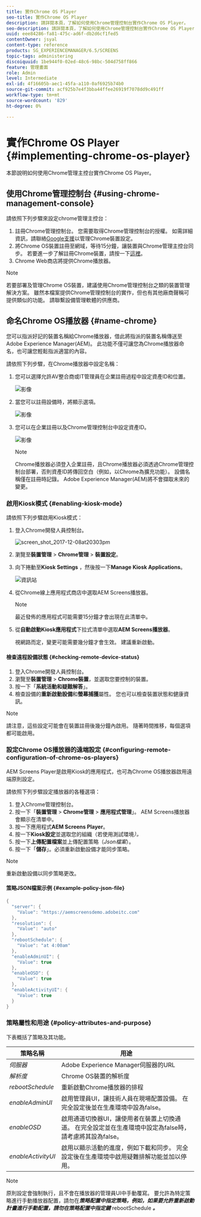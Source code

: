 ```yaml
---
title: 實作Chrome OS Player
seo-title: 實作Chrome OS Player
description: 請詳閱本頁，了解如何使用Chrome管理控制台實作Chrome OS Player。
seo-description: 請詳閱本頁，了解如何使用Chrome管理控制台實作Chrome OS Player。
uuid: eee84286-fa81-475c-ad6f-db2d6cf1fed5
contentOwner: jsyal
content-type: reference
products: SG_EXPERIENCEMANAGER/6.5/SCREENS
topic-tags: administering
discoiquuid: 1be944f0-02ed-48c6-98bc-504d758ff866
feature: 管理畫面
role: Admin
level: Intermediate
exl-id: 4f16605b-aec1-45fa-a110-0af6925b74b0
source-git-commit: acf925b7e4f3bba44ffee26919f7078dd9c491ff
workflow-type: tm+mt
source-wordcount: '829'
ht-degree: 0%

---
```


# 實作Chrome OS Player  {#implementing-chrome-os-player}

本節說明如何使用Chrome管理主控台實作Chrome OS Player。

## 使用Chrome管理控制台 {#using-chrome-management-console}

請依照下列步驟來設定chrome管理主控台：

1. 註冊Chrome管理控制台。 您需要取得Chrome管理控制台的授權。 如需詳細資訊，請聯絡[Google支援](https://support.google.com/chrome/a/answer/1375678?hl=en&amp;ref_topic=2935995)以管理Chrome裝置設定。
1. 將Chrome OS裝置註冊至網域，等待15分鐘，讓裝置與Chrome管理主控台同步。 若要進一步了解註冊Chrome裝置，請按一下[這裡](https://support.google.com/chrome/a/answer/1360534?hl=en)。
1. Chrome Web商店將提供Chrome播放器。

>[!NOTE]
>
>若要部署及管理Chrome OS裝置，建議使用Chrome管理控制台之類的裝置管理解決方案。 雖然本檔案提供Chrome管理控制台的實作，但也有其他廠商聲稱可提供類似的功能。 請聯繫設備管理軟體的供應商。

## 命名Chrome OS播放器 {#name-chrome}

您可以指派好記的裝置名稱給Chrome播放器，借此將指派的裝置名稱傳送至Adobe Experience Manager(AEM)。 此功能不僅可讓您為Chrome播放器命名，也可讓您輕鬆指派適當的內容。

請依照下列步驟，在Chrome播放器中設定名稱：

1. 您可以選擇允許AV整合商或IT管理員在企業註冊過程中設定資產ID和位置。

   ![影像](/help/user-guide/assets/chrome-device/chrome1.png)

1. 當您可以註冊設備時，將顯示選項。

   ![影像](/help/user-guide/assets/chrome-device/chrome2.jpg)

1. 您可以在企業註冊以及Chrome管理控制台中設定資產ID。

   ![影像](/help/user-guide/assets/chrome-device/chrome3.png)

   >[!NOTE]
   >Chrome播放器必須登入企業註冊，且Chrome播放器必須透過Chrome管理控制台部署，否則資產ID將傳回空白（例如，以Chrome為擴充功能）。 設備名稱僅在註冊時記錄。 Adobe Experience Manager(AEM)將不會擷取未來的變更。

### 啟用Kiosk模式 {#enabling-kiosk-mode}

請依照下列步驟啟用Kiosk模式：

1. 登入Chrome開發人員控制台。

   ![screen_shot_2017-12-08at20303pm](assets/screen_shot_2017-12-08at20303pm.png)

1. 瀏覽至&#x200B;**裝置管理** > **Chrome管理** > **裝置設定**。
1. 向下捲動至&#x200B;**Kiosk Settings** ，然後按一下&#x200B;**Manage Kiosk Applications**。

   ![資訊站](assets/kiosk.png)

1. 從Chrome線上應用程式商店中選取AEM Screens播放器。

   >[!NOTE]
   >
   >最近發佈的應用程式可能需要15分鐘才會出現在此清單中。

1. 從&#x200B;**自動啟動Kiosk應用程式**&#x200B;下拉式清單中選取&#x200B;**AEM Screens播放器**。

   視網路而定，變更可能需要幾分鐘才會生效。 建議重新啟動。

#### 檢查遠程設備狀態 {#checking-remote-device-status}

1. 登入Chrome開發人員控制台。
1. 瀏覽至&#x200B;**裝置管理** > **Chrome裝置**，並選取您要控制的裝置。
1. 按一下「**系統活動和疑難解答**」。
1. 檢查設備的&#x200B;**重新啟動設備**&#x200B;和&#x200B;**螢幕捕獲**&#x200B;屬性。 您也可以檢查裝置狀態和健康資訊。

>[!NOTE]
>
>請注意，這些設定可能會在裝置註冊後幾分鐘內啟用。 隨著時間推移，每個選項都可能啟用。

### 設定Chrome OS播放器的遠端設定 {#configuring-remote-configuration-of-chrome-os-players}

AEM Screens Player是啟用Kiosk的應用程式，也可為Chrome OS播放器啟用遠端原則設定。

請依照下列步驟設定播放器的各種選項：

1. 登入Chrome管理控制台。
1. 按一下「**裝置管理** > **Chrome管理** > **應用程式管理**」。 AEM Screens播放器會顯示在清單中。
1. 按一下應用程式&#x200B;**AEM Screens Player**。
1. 按一下&#x200B;**Kiosk設定**&#x200B;並選取您的組織（若使用測試環境&#x200B;*）。*
1. 按一下&#x200B;**上傳配置檔案**&#x200B;並上傳配置策略（*Json檔案*）。
1. 按一下「**儲存**」。必須重新啟動設備才能同步策略。

>[!NOTE]
>
>重新啟動設備以同步策略更改。

#### 策略JSON檔案示例 {#example-policy-json-file}

```java
{
  "server": {
    "Value": "https://aemscreensdemo.adobeitc.com"
  },
  "resolution": {
    "Value": "auto"
  },
  "rebootSchedule": {
    "Value": "at 4:00am"
  },
  "enableAdminUI": {
    "Value": true
  },
  "enableOSD": {
    "Value": true
  },
  "enableActivityUI": {
    "Value": true
  }
}
```

### 策略屬性和用途 {#policy-attributes-and-purpose}

下表概括了策略及其功能。

| **策略名稱** | **用途** |
|---|---|
| *伺服器* | Adobe Experience Manager伺服器的URL |
| *解析度* | Chrome OS裝置的解析度 |
| *rebootSchedule* | 重新啟動Chrome播放器的排程 |
| *enableAdminUI* | 啟用管理員UI，讓技術人員在現場配置設備。 在完全設定後並在生產環境中設為false。 |
| *enableOSD* | 啟用通道切換器UI，讓使用者在裝置上切換通道。 在完全設定並在生產環境中設定為false時，請考慮將其設為false。 |
| *enableActivityUI* | 啟用以顯示活動的進度，例如下載和同步。 完全設定後在生產環境中啟用疑難排解功能並加以停用。 |

>[!NOTE]
>
>原則設定會強制執行，且不會在播放器的管理員UI中手動覆寫。 要允許為特定策略進行手動播放器配置，請勿在&#x200B;***策略配置中指定策略，例如，如果要允許重新啟動計畫進行手動配置，請勿在策略配置中指定鍵*** rebootSchedule ***。***
